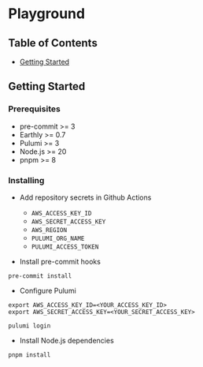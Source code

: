 # Playground

## Table of Contents

[//]: # (+ [About]&#40;#about&#41;)

+ [Getting Started](#getting_started)

[//]: # (+ [Usage]&#40;#usage&#41;)

[//]: # (+ [Contributing]&#40;../CONTRIBUTING.md&#41;)

[//]: # (## About <a name = "about"></a>)

[//]: # ()

[//]: # (Write about 1-2 paragraphs describing the purpose of your project.)

## Getting Started <a name = "getting_started"></a>

[//]: # (These instructions will get you a copy of the project up and running on your local machine for)

[//]: # (development and testing purposes. See [deployment]&#40;#deployment&#41; for notes on how to deploy the)

[//]: # (project on a live system.)

### Prerequisites

- pre-commit >= 3
- Earthly >= 0.7
- Pulumi >= 3
- Node.js >= 20
- pnpm >= 8

### Installing

- Add repository secrets in Github Actions
  - `AWS_ACCESS_KEY_ID`
  - `AWS_SECRET_ACCESS_KEY`
  - `AWS_REGION`
  - `PULUMI_ORG_NAME`
  - `PULUMI_ACCESS_TOKEN`

- Install pre-commit hooks

```shell
pre-commit install
```

- Configure Pulumi

```shell
export AWS_ACCESS_KEY_ID=<YOUR_ACCESS_KEY_ID>
export AWS_SECRET_ACCESS_KEY=<YOUR_SECRET_ACCESS_KEY>

pulumi login
```

- Install Node.js dependencies

```shell
pnpm install
```

[//]: # (## Usage <a name = "usage"></a>)

[//]: # ()

[//]: # (Add notes about how to use the system.)
